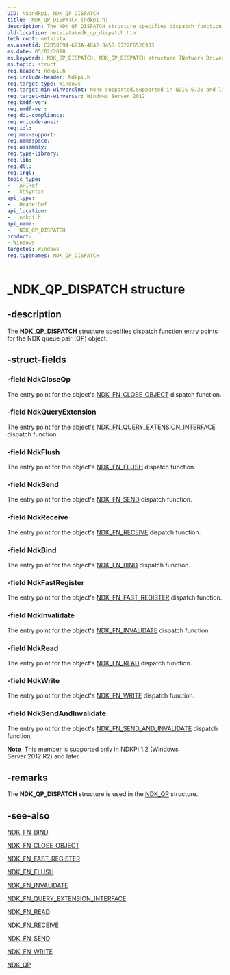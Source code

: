 ```yaml
---
UID: NS:ndkpi._NDK_QP_DISPATCH
title: _NDK_QP_DISPATCH (ndkpi.h)
description: The NDK_QP_DISPATCH structure specifies dispatch function entry points for the NDK queue pair (QP) object.
old-location: netvista\ndk_qp_dispatch.htm
tech.root: netvista
ms.assetid: C2B50C94-693A-48A2-8458-5722F652C933
ms.date: 05/02/2018
ms.keywords: NDK_QP_DISPATCH, NDK_QP_DISPATCH structure [Network Drivers Starting with Windows Vista], _NDK_QP_DISPATCH, ndkpi/NDK_QP_DISPATCH, netvista.ndk_qp_dispatch
ms.topic: struct
req.header: ndkpi.h
req.include-header: Ndkpi.h
req.target-type: Windows
req.target-min-winverclnt: None supported,Supported in NDIS 6.30 and later.
req.target-min-winversvr: Windows Server 2012
req.kmdf-ver: 
req.umdf-ver: 
req.ddi-compliance: 
req.unicode-ansi: 
req.idl: 
req.max-support: 
req.namespace: 
req.assembly: 
req.type-library: 
req.lib: 
req.dll: 
req.irql: 
topic_type:
-	APIRef
-	kbSyntax
api_type:
-	HeaderDef
api_location:
-	ndkpi.h
api_name:
-	NDK_QP_DISPATCH
product:
- Windows
targetos: Windows
req.typenames: NDK_QP_DISPATCH
---
```


# _NDK_QP_DISPATCH structure


## -description


The <b>NDK_QP_DISPATCH</b> structure specifies dispatch function entry points for the NDK queue pair (QP) object.


## -struct-fields




### -field NdkCloseQp

The entry point for the object's <a href="https://msdn.microsoft.com/library/windows/hardware/hh439863">NDK_FN_CLOSE_OBJECT</a> dispatch function.


### -field NdkQueryExtension

The entry point for the object's <a href="https://msdn.microsoft.com/library/windows/hardware/hh439905">NDK_FN_QUERY_EXTENSION_INTERFACE</a> dispatch function.


### -field NdkFlush

The entry point for the object's <a href="https://msdn.microsoft.com/library/windows/hardware/hh439889">NDK_FN_FLUSH</a> dispatch function.


### -field NdkSend

The entry point for the object's <a href="https://msdn.microsoft.com/library/windows/hardware/hh439914">NDK_FN_SEND</a> dispatch function.


### -field NdkReceive

The entry point for the object's <a href="https://msdn.microsoft.com/library/windows/hardware/hh439907">NDK_FN_RECEIVE</a> dispatch function.


### -field NdkBind

The entry point for the object's <a href="https://msdn.microsoft.com/library/windows/hardware/hh439859">NDK_FN_BIND</a> dispatch function.


### -field NdkFastRegister

The entry point for the object's <a href="https://msdn.microsoft.com/library/windows/hardware/hh439887">NDK_FN_FAST_REGISTER</a> dispatch function.


### -field NdkInvalidate

The entry point for the object's <a href="https://msdn.microsoft.com/library/windows/hardware/hh439901">NDK_FN_INVALIDATE</a> dispatch function.


### -field NdkRead

The entry point for the object's <a href="https://msdn.microsoft.com/library/windows/hardware/hh439906">NDK_FN_READ</a> dispatch function.


### -field NdkWrite

The entry point for the object's <a href="https://msdn.microsoft.com/library/windows/hardware/hh439917">NDK_FN_WRITE</a> dispatch function.


### -field NdkSendAndInvalidate

The entry point for the object's <a href="https://msdn.microsoft.com/library/windows/hardware/dn265507">NDK_FN_SEND_AND_INVALIDATE</a> dispatch function.

<b>Note</b>  This member is supported only in NDKPI 1.2 (Windows Server 2012 R2) and later.


## -remarks



The <b>NDK_QP_DISPATCH</b> structure is used in the <a href="https://msdn.microsoft.com/library/windows/hardware/hh439933">NDK_QP</a> structure.




## -see-also




<a href="https://msdn.microsoft.com/library/windows/hardware/hh439859">NDK_FN_BIND</a>



<a href="https://msdn.microsoft.com/library/windows/hardware/hh439863">NDK_FN_CLOSE_OBJECT</a>



<a href="https://msdn.microsoft.com/library/windows/hardware/hh439887">NDK_FN_FAST_REGISTER</a>



<a href="https://msdn.microsoft.com/library/windows/hardware/hh439889">NDK_FN_FLUSH</a>



<a href="https://msdn.microsoft.com/library/windows/hardware/hh439901">NDK_FN_INVALIDATE</a>



<a href="https://msdn.microsoft.com/library/windows/hardware/hh439905">NDK_FN_QUERY_EXTENSION_INTERFACE</a>



<a href="https://msdn.microsoft.com/library/windows/hardware/hh439906">NDK_FN_READ</a>



<a href="https://msdn.microsoft.com/library/windows/hardware/hh439907">NDK_FN_RECEIVE</a>



<a href="https://msdn.microsoft.com/library/windows/hardware/hh439914">NDK_FN_SEND</a>



<a href="https://msdn.microsoft.com/library/windows/hardware/hh439917">NDK_FN_WRITE</a>



<a href="https://msdn.microsoft.com/library/windows/hardware/hh439933">NDK_QP</a>
 

 

